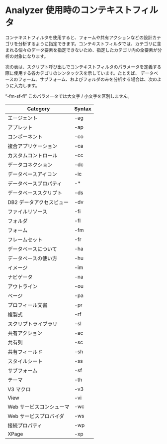 # Analyzer 使用時のコンテキストフィルタ

コンテキストフィルタを使用すると、フォームや共有アクションなどの設計カテゴリを分析するように指定できます。コンテキストフィルタでは、カテゴリに含まれる個々のデータ要素を指定できないため、指定したカテゴリ内の全要素が分析の対象になります。

次の表は、スクリプト呼び出しでコンテキストフィルタのパラメータを定義する際に使用する各カテゴリのシンタックスを示しています。たとえば、 データベースのフォーム、サブフォーム、およびフォルダのみを分析する場合は、次のように入力します。

“-fm-sf-fl” このパラメータでは大文字 / 小文字を区別しません。

| Category | Syntax |
| --- | --- |
| エージェント | -ag |
| アプレット | -ap |
| コンポーネント | -co |
| 複合アプリケーション | -ca |
| カスタムコントロール | -cc |
| データコネクション | -dc |
| データベースアイコン | -ic |
| データベースプロパティ | -* |
| データベーススクリプト | -ds |
| DB2 データアクセスビュー | -dv |
| ファイルリソース | -fi |
| フォルダ | -fl |
| フォーム | -fm |
| フレームセット | -fr |
| データベースについて | -ha |
| データベースの使い方 | -hu |
| イメージ | -im |
| ナビゲータ | -na |
| アウトライン | -ou |
| ページ | -pa |
| プロフィール文書 | -pr |
| 複製式 | -rf |
| スクリプトライブラリ | -sl |
| 共有アクション | -ac |
| 共有列 | -sc |
| 共有フィールド | -sh |
| スタイルシート | -ss |
| サブフォーム | -sf |
| テーマ | -th |
| V3 マクロ | -v3 |
| View | -vi |
| Web サービスコンシューマ | -wc |
| Web サービスプロバイダ | -ws |
| 接続プロパティ | -wp |
| XPage | -xp |
